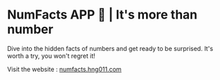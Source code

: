 # NumFacts APP 👀 | It's more than number

Dive into the hidden facts of numbers and get ready to be surprised. It's worth a try, you won't regret it!

Visit the website : [numfacts.hng011.com](http://numfacts.hng011.com)
